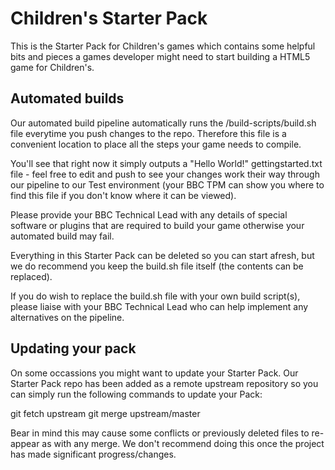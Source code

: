 # Children's Starter Pack
This is the Starter Pack for Children's games which contains some helpful bits and pieces a games developer might need to start building a HTML5 game for Children's. 

## Automated builds

Our automated build pipeline automatically runs the /build-scripts/build.sh file everytime you push changes to the repo. Therefore this file is a convenient location to place all the steps your game needs to compile.  

You'll see that right now it simply outputs a "Hello World!" gettingstarted.txt file - feel free to edit and push to see your changes work their way through our pipeline to our Test environment (your BBC TPM can show you where to find this file if you don't know where it can be viewed).
 
Please provide your BBC Technical Lead with any details of special software or plugins that are required to build your game otherwise your automated build may fail.

Everything in this Starter Pack can be deleted so you can start afresh, but we do recommend you keep the build.sh file itself (the contents can be replaced). 

If you do wish to replace the build.sh file with your own build script(s), please liaise with your BBC Technical Lead who can help implement any alternatives on the pipeline.

## Updating your pack

On some occassions you might want to update your Starter Pack. Our Starter Pack repo has been added as a remote upstream repository so you can simply run the following commands to update your Pack:

git fetch upstream
git merge upstream/master

Bear in mind this may cause some conflicts or previously deleted files to re-appear as with any merge. We don't recommend doing this once the project has made significant progress/changes.

